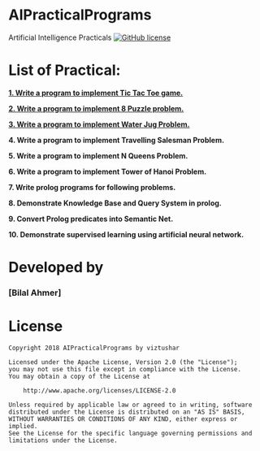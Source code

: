 # AIPracticalPrograms 
Artificial Intelligence Practicals [![GitHub license](https://img.shields.io/github/license/viztushar/AIPracticalPrograms.svg)](https://github.com/viztushar/AIPracticalPrograms/blob/master/LICENSE)

# List of Practical:

**[1. Write a program to implement Tic Tac Toe game.](https://github.com/viztushar/AIPractical/blob/master/Programs/tic-tac-toe-game.py)**

**[2. Write a program to implement 8 Puzzle problem.](https://github.com/viztushar/AIPracticalPrograms/blob/master/Programs/8-puzzle.py)**

**[3. Write a program to implement Water Jug Problem.](https://github.com/viztushar/AIPracticalPrograms/blob/master/Programs/water-jug.py)**

**4. Write a program to implement Travelling Salesman Problem.**

**5. Write a program to implement N Queens Problem.**

**6. Write a program to implement Tower of Hanoi Problem.**

**7. Write prolog programs for following problems.**

**8. Demonstrate Knowledge Base and Query System in prolog.**

**9. Convert Prolog predicates into Semantic Net.**

**10. Demonstrate supervised learning using artificial neural network.**

# Developed by

### [Bilal Ahmer]



License
=======
```
Copyright 2018 AIPracticalPrograms by viztushar

Licensed under the Apache License, Version 2.0 (the "License");
you may not use this file except in compliance with the License.
You may obtain a copy of the License at

    http://www.apache.org/licenses/LICENSE-2.0

Unless required by applicable law or agreed to in writing, software
distributed under the License is distributed on an "AS IS" BASIS,
WITHOUT WARRANTIES OR CONDITIONS OF ANY KIND, either express or implied.
See the License for the specific language governing permissions and
limitations under the License.
```
